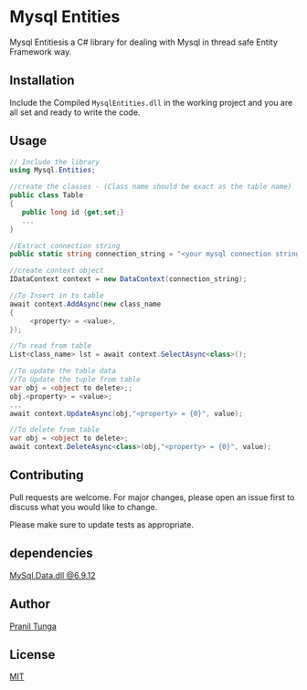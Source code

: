 # Mysql Entities

Mysql Entitiesis a C# library for dealing with Mysql in thread safe Entity Framework way.

## Installation

Include the Compiled ```MysqlEntities.dll``` in the working project and you are all set and ready to write the code.

## Usage

```csharp
// Include the library
using Mysql.Entities;

//create the classes - (Class name should be exact as the table name)
public class Table
{
   public long id {get;set;}
   ...
}

//Extract connection string
public static string connection_string = "<your mysql connection string>";

//create context object
IDataContext context = new DataContext(connection_string);

//To Insert in to table
await context.AddAsync(new class_name
{
     <property> = <value>,
});

//To read from table
List<class_name> lst = await context.SelectAsync<class>();

//To update the table data
//To Update the tuple from table
var obj = <object to delete>;;
obj.<property> = <value>;
...
await context.UpdateAsync(obj,"<property> = {0}", value);

//To delete from table
var obj = <object to delete>;
await context.DeleteAsync<class>(obj,"<property> = {0}", value);
```

## Contributing
Pull requests are welcome. For major changes, please open an issue first to discuss what you would like to change.

Please make sure to update tests as appropriate.

## dependencies
[MySql.Data.dll @6.9.12](https://www.nuget.org/packages/MySql.Data/6.9.12?_src=template)

## Author
[Pranil Tunga](https://pranilism.github.io/)

## License
[MIT](https://choosealicense.com/licenses/mit/)